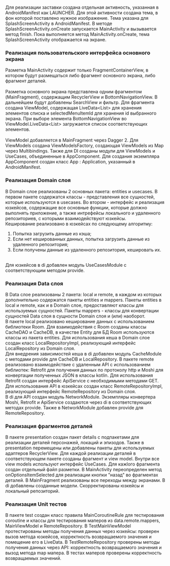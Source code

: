 
Для реализации заставки создана отдельная активность, указанная в AndroidManifest как LAUNCHER. Для этой активности создана тема, в фон которой поставлено нужное изображение. Тема указана для SplashScreenActivity в AndroidManifest. В методе SplashScreenActivity.onCreate запускается MainActivity и вызывается метод finish. Пока выполняется метод MainActivity.onCreate, тема SplashScreenActivity отображается на экране.

### Реализация пользовательского интерфейса основного экрана

Разметка MainActivity содержит только FragmentContainerView, в котором будут размещаться либо фрагмент основного экрана, либо фрагмент деталей.</br></br> Разметка основного экрана представлена одним фрагментом (MainFragment), содержащим RecyclerView и BottomNavigationView. В дальнейшем будут добавлены SearchView
и фильтр. Для фрагмента создана ViewModel, содержащая LiveData&lt;List&gt; для хранения элементов списка и selectedMenuItemId для хранения id выбранного экрана. При выборе элемента BottomNavigationView во ViewModel.LiveData&lt;List&gt; загружается список соответствующих элементов.</br></br>
ViewModel добавляется в MainFragment через Dagger 2. Для ViewModels создана ViewModelsFactory, создающая ViewModels из Map через Multibindings. Также для DI созданы модули для ViewModels и UseCases, объединенные в AppComponent. Для создания экземпляра AppComponent создан класс App : Application, указанный в 
AndroidManifest.

### Реализация Domain слоя

В Domain слое реализованы 2 основных пакета: entities и usecases. В первом пакете содержатся классы - представления все сущностей, которые используются в usecases. Во втором - интерфейс и реализация юзкейсов, содержащие все основные функции, которые должно выполнять приложение, а также интрефейсы локального и удаленного репозиториев, с которыми взаимодействуют юзкейсы.</br>
Кеширование реализовано в юзкейсах по следующему алгоритму:
1. Попытка загрузить данные из кэша;
2. Если нет кешированных данных, попытка загрузить данные из удаленного репозитория;
3. Если получены данные из удаленного репозитория, кешировать их.</br></br>

Для юзкейсов в di добавлен модуль UseCasesModule с соответствующим методом provide.

### Реализация Data слоя

В Data слое реализованы 2 пакета: local и remote, в каждом из которых дополнительно содержатся пакеты entities и mappers. Пакеты entities в local и remote, как и в Domain слое, предоставляют классы для используемых сущностей. Пакеты mappers - классы для конвертации сущностей Data слоя в сущности Domain слоя и (или) наоборот.</br>
В пакете local реализовано кеширование данных с использованием библиотеки Room. Для взаимодействия с Room созданы классы CacheDAO и CacheDB, в качестве Entity для БД Room используются классы из пакета entities. Для использования кеша в Domain слое создан класс LocalRepositoryImpl, реализующий интерфейс LocalRepository из Domain слоя.</br>
Для внедрения зависимостей кеша в di добавлен модуль CacheModule с методами provide для CacheDB и LocalRepository.
В пакете remote реализовано взаимодействие с удаленным API с использованием библиотек: Retrofit для получения данных по протоколу http и Moshi для конвертации полученных JSON в классы kotlin. Для использования Retrofit создан интерфейс ApiService с необходимыми методами GET. Для использования API в юзкейсах создан класс RemoteRepositoryImpl, реализующий интерфейс RemoteRepository из Domain слоя.</br>
В di для API создан модуль NetworkModule. Экземпляры конвертера Moshi, Retrofit и ApiService создаются через di в соответствующих методах provide. Также в NetworkModule добавлен provide для RemoteRepository.

### Реализация фрагментов деталей

В пакете presentation создан пакет details с подпакетами для реализации деталей персонажей, локаций и эпизодов. Также в presentation перемещены или добавлены пакеты для используемых адаптеров RecyclerView. Для каждой реализации деталей в соответствующем пакете созданы фрагмент и view model. Внутри все view models используют интерфейс UseCases. Для кажlого фрагмента создан отдельный файл разметки. В MainActivity переопределен метод onOptionsItemSelected для реализации кнопки "назад" во фрагментах деталей. В MainFragment реализованы все переходы между экранами. В di добавлены созданные модели. Скорректированы юзкейсы и локальный репозиторий.

### Реализация Unit тестов

В пакете test создан класс правила MainCoroutineRule для тестирования coroutine и классы для тестирования маперов из data.remote.mappers, MainViewModel и RemoteRepository. В TestMainViewModel протестированы методы получения данных через юзкейсы: проверен вызов метода юзкейсов, корректность возвращаемого значения и помещение его в LiveData. В TestRemoteRepository проверены методы получения данных через API: корректность возвращаемого значения и вызод метода map мапера. В тестах маперов проверены корректность возвращаемых значений.
